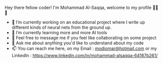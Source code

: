 Hey there fellow coder!
I'm Mohammad Al-Saqqa, welcome to my profile 👋👋👋

- 🔭 I’m currently working on an educational project where I write up different kinds of neural nets from the ground up.
- 🌱 I’m currently learning more and more AI tools
- 👯 Feel free to message me if you feel like collaborating on some project
- 💬 Ask me about anything you'd like to understand about my code
- 📫 You can reach me here, on my Email : modiomar@hotmail.com 
                          or my LinkedIn : https://www.linkedin.com/in/mohammad-alsaqqa-64187b261/
